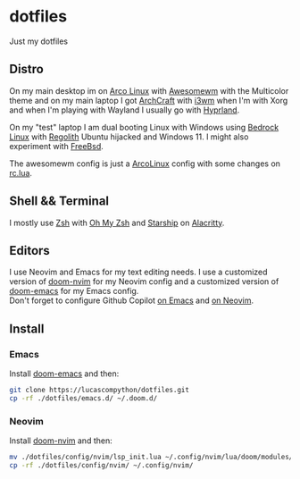# dotfiles

Just my dotfiles

## Distro

On my main desktop im on [Arco Linux](https://arcolinux.com) with [Awesomewm](https://awesomewm.org) with the Multicolor theme and on my main laptop I got [ArchCraft](https://archcraft.io) with [i3wm](https://i3wm.org) when I'm with Xorg and when I'm playing with Wayland I usually go with [Hyprland](https://hyprland.org).  

On my "test" laptop I am dual booting Linux with Windows using [Bedrock Linux](https://bedrocklinux.org) with [Regolith](https://regolith-desktop.com) Ubuntu hijacked and Windows 11. I might also experiment with [FreeBsd](https://www.freebsd.org).

The awesomewm config is just a [ArcoLinux](https://github.com/arcolinux/arcolinux-awesome) config with some changes on [rc.lua](awesome/rc.lua).

## Shell && Terminal

I mostly use [Zsh](https://www.zsh.org) with [Oh My Zsh](https://ohmyz.sh) and [Starship](https://starship.rs) on [Alacritty](https://github.com/alacritty/alacritty).

## Editors

I use Neovim and Emacs for my text editing needs. I use a customized version of [doom-nvim](https://github.com/doom-neovim/doom-nvim) for my Neovim config and a customized version of [doom-emacs](https://github.com/doomemacs/doomemacs) for my Emacs config.  
Don't forget to configure Github Copilot [on Emacs](https://github.com/zerolfx/copilot.el) and [on Neovim](https://github.com/github/copilot.vim).

## Install

### Emacs

Install [doom-emacs](https://github.com/doomemacs/doomemacs#install) and then:

```bash
git clone https://lucascompython/dotfiles.git
cp -rf ./dotfiles/emacs.d/ ~/.doom.d/
```

### Neovim

Install [doom-nvim](https://github.com/doom-neovim/doom-nvim#install) and then:

```bash
mv ./dotfiles/config/nvim/lsp_init.lua ~/.config/nvim/lua/doom/modules/features/lsp/init.lua # for github copilot tab completions
cp -rf ./dotfiles/config/nvim/ ~/.config/nvim/
```
